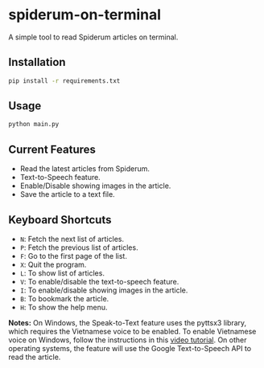 # spiderum-on-terminal

A simple tool to read Spiderum articles on terminal.

## Installation
```bash
pip install -r requirements.txt
```

## Usage

```bash
python main.py
```

## Current Features
- Read the latest articles from Spiderum.
- Text-to-Speech feature.
- Enable/Disable showing images in the article.
- Save the article to a text file.

## Keyboard Shortcuts
- `N`: Fetch the next list of articles.
- `P`: Fetch the previous list of articles.
- `F`: Go to the first page of the list.
- `X`: Quit the program.
- `L`: To show list of articles.
- `V`: To enable/disable the text-to-speech feature.
- `I`: To enable/disable showing images in the article.
- `B`: To bookmark the article.
- `H`: To show the help menu.


**Notes:** On Windows, the Speak-to-Text feature uses the pyttsx3 library, which requires the Vietnamese voice to be enabled. To enable Vietnamese voice on Windows, follow the instructions in this [video tutorial](https://www.youtube.com/watch?v=aw7FVWOY1yE). On other operating systems, the feature will use the Google Text-to-Speech API to read the article.